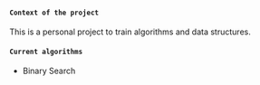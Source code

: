 #### `Context of the project`
This is a personal project to train algorithms and data structures.

#### `Current algorithms`
  * Binary Search 